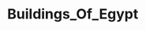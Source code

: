 # Buildings_Of_Egypt

<html lang="en">
<head>
  <meta charset="UTF-8">
  <meta name="viewport" content="width=device-width, initial-scale=1.0">
  <title>PMTiles MapLibre Example</title>
  <link rel="stylesheet" href="https://unpkg.com/maplibre-gl@3.3.1/dist/maplibre-gl.css" crossorigin="anonymous">
  <style>
    body {
      margin: 0;
    }
    #map {
      height: 100vh;
    }
  </style>
</head>
<body>
  <div id="map"></div>
  <script src="https://unpkg.com/maplibre-gl@3.3.1/dist/maplibre-gl.js" crossorigin="anonymous"></script>
  <script src="https://unpkg.com/pmtiles@3.0.3/dist/pmtiles.js"></script>
  <script>
    // add the PMTiles plugin to the maplibregl global.
    let protocol = new pmtiles.Protocol();
    maplibregl.addProtocol("pmtiles", protocol.tile);

    let PMTILES_URL = "https://link.storjshare.io/raw/jxygasl25kyq6errbenzyudwgdwa/building%2Fegypt_buildings_vt.pmtiles";

    const p = new pmtiles.PMTiles(PMTILES_URL);
    protocol.add(p);

    p.getHeader().then(h => {
      const map = new maplibregl.Map({
        container: 'map',
        zoom: 8,
        center: [31.17, 30.07],
        style: {
          version: 8,
          sources: {
            "osm": {
              type: "raster",
              tiles: ["https://a.tile.openstreetmap.org/{z}/{x}/{y}.png"],
              tileSize: 256,
            },
            "example_source": {
              type: "vector",
              url: "pmtiles://" + PMTILES_URL,
              attribution: '© <a href="https://openstreetmap.org">OpenStreetMap</a>'
            }
          },
          layers: [
            {
              "id": "osm",
              "type": "raster",
              "source": "osm",
            },
            {
              "id": "buildings",
              "source": "example_source",
              "source-layer": "buildings",
              "type": "fill",
              "paint": {
                "fill-color": "steelblue"
              }
            },
          ]
        }
      });
    });
  </script>
</body>
</html>
